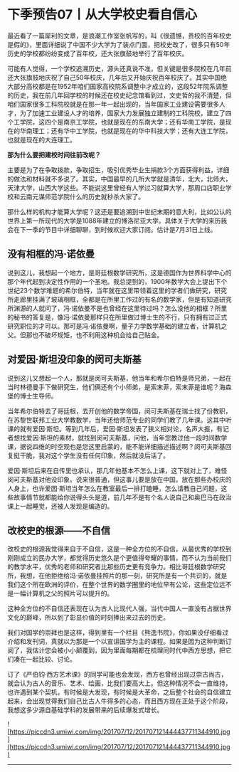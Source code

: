 # 下季预告07丨从大学校史看自信心

最近看了一篇犀利的文章，是浪潮工作室张帆写的，叫《很遗憾，贵校的百年校史是假的》，里面详细说了中国不少大学为了装点门面，把校史改了，很多只有50年历史的学校都纷纷变成了百年校，还大张旗鼓地举行了百年校庆。

可能有人觉得，一个学校追溯历史，源头还真说不准，但关键是很多院校在几年前还大张旗鼓地庆祝了自己50年校庆，几年后又开始庆祝百年校庆了。其实中国绝大部分高校都是在1952年咱们国家高校院系调整中才成立的，这段52年院系调整的历史，我在前几年回学校的时候还在校史纪念馆看到过，文史哲的我不清楚，但咱们国家很多工科院校就是在那一年一起出现的，当年国家工业建设需要很多人才，为了加速工业建设人才的培养，国家大力发展独立建制的工科院校，建立了四个工学院，这四个是南京工学院，也就是现在的东南大学；还有华南工学院，是现在的华南理工；还有华中工学院，也就是现在的华中科技大学；还有大连工学院，也就是现在的大连理工。

 **那为什么要把建校时间往前改呢？**

主要是为了在争取拨款，争取招生，吸引优秀毕业生捐款3个方面获得利益，详细的做法和材料就不多说了。其实，中国最早的几所大学就是清华，北大，北师大，天津大学，山西大学这些。不能说这里曾经有人学过习就算大学，那周口店职业学校和云南元谋师范学院什么的历史就秒杀大家了。

那什么样的机构才能算大学呢？这还是要追溯到中世纪末期的意大利，比如公认的世界上第一所现代的大学是1088年建立的博洛尼亚大学。具体关于大学的来历我会在下一季的节目中详细聊聊，到时候欢迎大家订阅。估计是7月31日上线。

## 没有相框的冯·诺依曼

说到这儿，我想起一个地方，是哥廷根数学研究所，这是德国作为世界科学中心的那个年代起到决定性作用的一个圣地。我总提到的，1900年数学大会上提出下个世纪23个数学难题的希尔伯特，当年就在这里带领着这里的学者们做研究，研究所走廊里挂满了玻璃相框，全都是在所里工作过的有名的数学家，但是有知道研究所渊源的人就问了，冯·诺依曼不是也曾经在这里待过吗？怎么没他的相框？所里的秘书的答复是，像冯·诺依曼那样只在所里做过博士生的不行，只有拥有过正式研究职位的才可以。那可是冯·诺依曼啊，量子力学数学基础的建立者，计算机之父。但那也不破坏规矩，也不利用这种机会给自己贴金。

## 对爱因·斯坦没印象的闵可夫斯基

说到这儿又想起一个人，那就是闵可夫斯基，他当年和希尔伯特是师兄弟，一起在当时林德曼手下做研究生，他们俩还有个小师弟，是索末菲，索末菲是谁呢？海森堡的博士生导师。

当年希尔伯特去了哥廷根，去开创他的数学帝国，闵可夫斯基在瑞士找了份教职，在苏黎世联邦工业大学教数学，当年还给师范专业的同学们教了几年课。这其中听课的就有爱因·斯坦。等到几年后，爱因·斯坦发表了狭义相对论，名声大振，有记者想找爱因·斯坦的素材，就找到闵可夫斯基，问他，当年您教过他一段时间数学课，据说四维的时空观也是您这里启蒙的，能不能详细描述描述啊？闵可夫斯基回复挺干脆，我对这个学生没有任何印象，然后就没后话了。

爱因·斯坦后来在自传里也承认，那几年他基本不怎么上课，这下就对上了，难怪闵可夫斯基对他没印象。说来很普通，但这事儿要是放在中国，放在那些办校庆的人身上，也许爱因·斯坦当年怎么在教室最后一排打瞌睡，怎么请教自己问题，这些故事情节就都能给你说得头头是道，前几年不是有个名人说自己和奥巴马在政治课上一起睡觉，还被人发现是编造的。

## 改校史的根源——不自信

改校史的根源我觉得来自于不自信，这是一种全方位的不自信，从最优秀的学校到刚刚成立的民办大学，都觉得历史悠久是个更值得夸耀的事情，而不认为当前我们的教学水平，优秀的老师和研究者比那些历史更有竞争力。相比哥廷根数学研究所，我想，在他拒绝给冯·诺依曼挂照片的那一刻，研究所是有一个共识的，就是我们这个所在欧洲的评价，在整个世界的数学圈里的地位早有公论，这些定位远不是一幅计算机之父的照片可以提升的。

这种全方位的不自信还表现在认为古人比现代人强，当代中国人一直没有占据世界文化的巅峰，所以到了彰显价值的时刻捧出来过去的历史。

我们对国学的崇拜也是这样，得到里有一个栏目《熊逸书院》，你如果没仔细看过介绍和发刊词，真就以为那是一个以宣讲国学为主的课程。如果是因为这种判断订阅了，我估计您会被小小颠覆到，因为里面每期都在梳理同时代中西方思想，把它们凑在一起比较、讨论。

订了《严伯钧·西方艺术课》的同学可能也会发现，西方也曾经出现过崇古尚古，就会认为古人的音乐、艺术、绘画，比我们要高大上。但这种情况不会一直维持，也许遇到某个契机，有时候是大发现，有时候是大革命，之后整个社会的自信建立起来，会出现觉得我们自己比古人牛得多的心态，而且西方现在正处于这个阶段，我想这多少源自基础学科的发展带来的后续爆发式增长。

![https://piccdn3.umiwi.com/img/201707/12/201707121444437711344910.jpg](https://piccdn3.umiwi.com/img/201707/12/201707121444437711344910.jpg)

---
